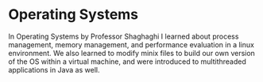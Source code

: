 # Operating Systems
In Operating Systems by Professor Shaghaghi I learned about process management, memory management, and performance evaluation in a linux environment.
We also learned to modify minix files to build our own version of the OS within a virtual machine, and were introduced to multithreaded applications in Java as well.
